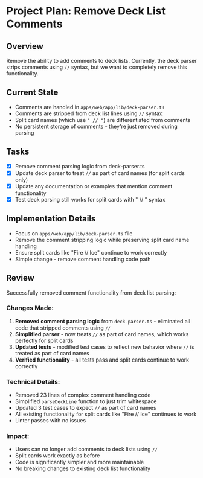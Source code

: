 # Project Plan: Remove Deck List Comments

## Overview
Remove the ability to add comments to deck lists. Currently, the deck parser strips comments using `//` syntax, but we want to completely remove this functionality.

## Current State
- Comments are handled in `apps/web/app/lib/deck-parser.ts`
- Comments are stripped from deck list lines using `//` syntax
- Split card names (which use `" // "`) are differentiated from comments
- No persistent storage of comments - they're just removed during parsing

## Tasks
- [x] Remove comment parsing logic from deck-parser.ts
- [x] Update deck parser to treat `//` as part of card names (for split cards only)
- [x] Update any documentation or examples that mention comment functionality
- [x] Test deck parsing still works for split cards with " // " syntax

## Implementation Details
- Focus on `apps/web/app/lib/deck-parser.ts` file
- Remove the comment stripping logic while preserving split card name handling
- Ensure split cards like "Fire // Ice" continue to work correctly
- Simple change - remove comment handling code path

## Review
Successfully removed comment functionality from deck list parsing:

### Changes Made:
1. **Removed comment parsing logic** from `deck-parser.ts` - eliminated all code that stripped comments using `//`
2. **Simplified parser** - now treats `//` as part of card names, which works perfectly for split cards
3. **Updated tests** - modified test cases to reflect new behavior where `//` is treated as part of card names
4. **Verified functionality** - all tests pass and split cards continue to work correctly

### Technical Details:
- Removed 23 lines of complex comment handling code
- Simplified `parseDeckLine` function to just trim whitespace
- Updated 3 test cases to expect `//` as part of card names
- All existing functionality for split cards like "Fire // Ice" continues to work
- Linter passes with no issues

### Impact:
- Users can no longer add comments to deck lists using `//`
- Split cards work exactly as before
- Code is significantly simpler and more maintainable
- No breaking changes to existing deck list functionality